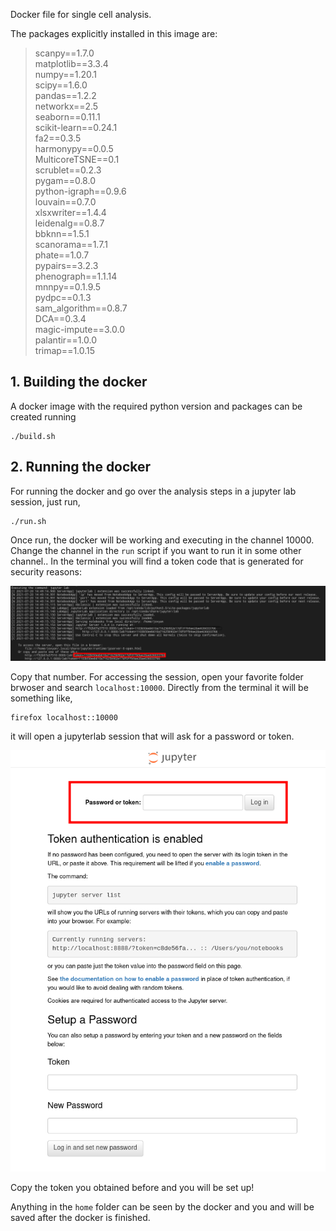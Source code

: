 Docker file for single cell analysis.

The packages explicitly installed in this image are:

> scanpy==1.7.0\
> matplotlib==3.3.4\
> numpy==1.20.1\
> scipy==1.6.0\
> pandas==1.2.2\
> networkx==2.5\
> seaborn==0.11.1\
> scikit-learn==0.24.1\
> fa2==0.3.5 \
> harmonypy==0.0.5\
> MulticoreTSNE==0.1\
> scrublet==0.2.3\
> pygam==0.8.0\
> python-igraph==0.9.6\
> louvain==0.7.0\
> xlsxwriter==1.4.4\
> leidenalg==0.8.7\
> bbknn==1.5.1\
> scanorama==1.7.1\
> phate==1.0.7\
> pypairs==3.2.3\
> phenograph==1.1.14\
> mnnpy==0.1.9.5\
> pydpc==0.1.3\
> sam_algorithm==0.8.7\
> DCA==0.3.4\
> magic-impute==3.0.0\
> palantir==1.0.0\
> trimap==1.0.15

## 1. Building the docker
A docker image with the required python version and packages can be created running

```
./build.sh
```

## 2. Running the docker
For running the docker and go over the analysis steps in a jupyter lab session, just run,

```
./run.sh
```

Once run, the docker will be working and executing in the channel 10000. Change the channel in the `run` script if you want to run it in some other channel.. In the terminal you will find a token code that is generated for security reasons:

![](assets/token.png)

Copy that number. For accessing the session, open your favorite folder brwoser and search `localhost:10000`. Directly from the terminal it will be something like,

```
firefox localhost::10000
```

it will open a jupyterlab session that will ask for a password or token.  

![](assets/jupyterlab.png)

Copy the token you obtained before and you will be set up! 

Anything in the `home` folder can be seen by the docker and you and will be saved after the docker is finished.


